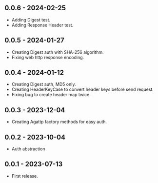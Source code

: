 ## 0.0.6 - 2024-02-25

* Adding Digest test.
* Adding Response Header test.

## 0.0.5 - 2024-01-27

* Creating Digest auth with SHA-256 algorithm.
* Fixing web http response encoding.

## 0.0.4 - 2024-01-12

* Creating Digest auth, MD5 only.
* Creating HeaderKeyCase to convert header keys before send request.
* Fixing bug to create header map twice.

## 0.0.3 - 2023-12-04

* Creating Agattp factory methods for easy auth.

## 0.0.2 - 2023-10-04

* Auth abstraction

## 0.0.1 - 2023-07-13

* First release.

